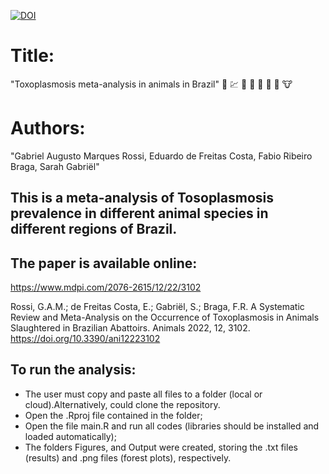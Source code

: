 
[![DOI](https://zenodo.org/badge/DOI/10.1007/s42081-021-00124-0.svg)](https://doi.org/10.3390/ani12223102)



# Title: 
"Toxoplasmosis meta-analysis in animals in Brazil" 
:microbe: :chart: :pig: :chicken: :goat: :sheep: :horse: :cow: 

# Authors: 
"Gabriel Augusto Marques Rossi, Eduardo de Freitas Costa, Fabio Ribeiro Braga, Sarah Gabriël"


## This is a meta-analysis of Tosoplasmosis prevalence in different animal species in different regions of Brazil.

## The paper is available online:

https://www.mdpi.com/2076-2615/12/22/3102

Rossi, G.A.M.; de Freitas Costa, E.; Gabriël, S.; Braga, F.R. A Systematic Review and Meta-Analysis on the Occurrence of Toxoplasmosis in Animals Slaughtered in Brazilian Abattoirs. Animals 2022, 12, 3102. https://doi.org/10.3390/ani12223102

## To run the analysis: 
 + The user must copy and paste all files to a folder (local or cloud).Alternatively, could clone the repository.
 + Open the .Rproj file contained in the folder; 
 + Open the file main.R and run all codes (libraries should be installed and loaded automatically);
 + The folders Figures, and Output were created, storing the .txt files (results) and .png files (forest plots), respectively.
